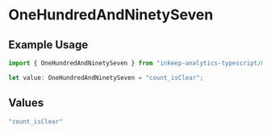 # OneHundredAndNinetySeven

## Example Usage

```typescript
import { OneHundredAndNinetySeven } from "inkeep-analytics-typescript/models/operations";

let value: OneHundredAndNinetySeven = "count_isClear";
```

## Values

```typescript
"count_isClear"
```